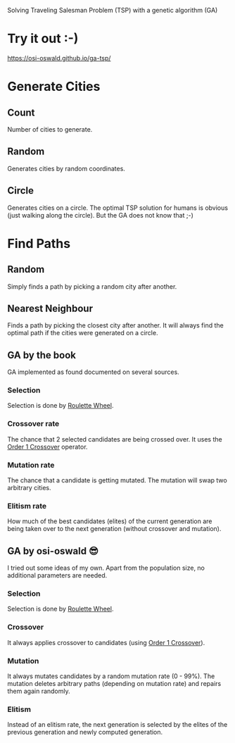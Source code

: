 Solving Traveling Salesman Problem (TSP) with a genetic algorithm (GA)

# Try it out :-)

https://osi-oswald.github.io/ga-tsp/

# Generate Cities

## Count

Number of cities to generate.

## Random

Generates cities by random coordinates.

## Circle

Generates cities on a circle. The optimal TSP solution for humans is obvious
(just walking along the circle). But the GA does not know that ;-)

# Find Paths

## Random

Simply finds a path by picking a random city after another.

## Nearest Neighbour

Finds a path by picking the closest city after another. It will always find the
optimal path if the cities were generated on a circle.

## GA by the book

GA implemented as found documented on several sources.

### Selection

Selection is done by [Roulette Wheel](http://www.rubicite.com/Tutorials/GeneticAlgorithms/SelectionBias.aspx).

### Crossover rate

The chance that 2 selected candidates are being crossed over. It uses the
[Order 1 Crossover](http://www.rubicite.com/Tutorials/GeneticAlgorithms/CrossoverOperators/Order1CrossoverOperator.aspx)
operator.

### Mutation rate

The chance that a candidate is getting mutated. The mutation will swap two arbitrary cities.

### Elitism rate

How much of the best candidates (elites) of the current generation are being taken over
to the next generation (without crossover and mutation).

## GA by osi-oswald 😎

I tried out some ideas of my own. Apart from the population size, no additional parameters
are needed.

### Selection

Selection is done by [Roulette Wheel](http://www.rubicite.com/Tutorials/GeneticAlgorithms/SelectionBias.aspx).

### Crossover

It always applies crossover to candidates (using [Order 1 Crossover](http://www.rubicite.com/Tutorials/GeneticAlgorithms/CrossoverOperators/Order1CrossoverOperator.aspx)).

### Mutation

It always mutates candidates by a random mutation rate (0 - 99%). The mutation deletes
arbitrary paths (depending on mutation rate) and repairs them again randomly.

### Elitism

Instead of an elitism rate, the next generation is selected by the elites of the previous
generation and newly computed generation.
